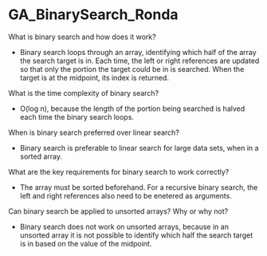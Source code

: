 # GA_BinarySearch_Ronda

What is binary search and how does it work?
- Binary search loops through an array, identifying which half of the array the search target is in. Each time, the left or right references are updated so that only the portion the target could be in is searched. When the target is at the midpoint, its index is returned.

What is the time complexity of binary search?
- O(log n), because the length of the portion being searched is halved each time the binary search loops.

When is binary search preferred over linear search?
- Binary search is preferable to linear search for large data sets, when in a sorted array.

What are the key requirements for binary search to work correctly?
- The array must be sorted beforehand. For a recursive binary search, the left and right references also need to be enetered as arguments.

Can binary search be applied to unsorted arrays? Why or why not?
- Binary search does not work on unsorted arrays, because in an unsorted array it is not possible to identify which half the search target is in based on the value of the midpoint.